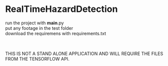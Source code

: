 # RealTimeHazardDetection

run the project with __main__.py <br />
put any footage in the test folder <br />
download the requiremens with requirements.txt <br />

<br />
<br />
THIS IS NOT A STAND ALONE APPLICATION AND WILL REQUIRE THE FILES FROM THE TENSORFLOW API.
